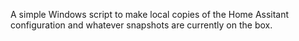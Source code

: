 A simple Windows script to make local copies of the Home Assitant
configuration and whatever snapshots are currently on the box.